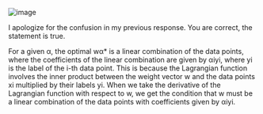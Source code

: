 ![image](https://user-images.githubusercontent.com/89120960/232233856-40bfde67-12a4-4197-85e1-1c904bf01b0f.png)



<p>

I apologize for the confusion in my previous response. You are correct, the statement is true.

For a given α, the optimal wα* is a linear combination of the data points, where the coefficients of the linear combination are given by αiyi, where yi is the label of the i-th data point. This is because the Lagrangian function involves the inner product between the weight vector w and the data points xi multiplied by their labels yi. When we take the derivative of the Lagrangian function with respect to w, we get the condition that w must be a linear combination of the data points with coefficients given by αiyi.
</p>
